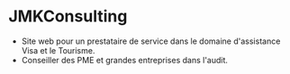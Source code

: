 # JMKConsulting
* Site web pour un prestataire de service dans le domaine d'assistance Visa et le Tourisme.
* Conseiller des PME et grandes entreprises dans l'audit.
